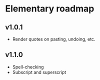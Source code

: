 # Elementary roadmap

## v1.0.1

- Render quotes on pasting, undoing, etc.

## v1.1.0

- Spell-checking
- Subscript and superscript
